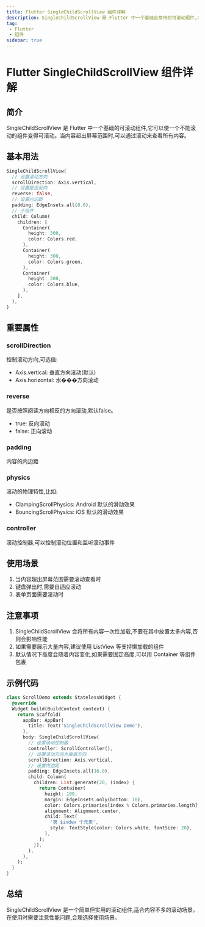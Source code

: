 ```yaml
---
title: Flutter SingleChildScrollView 组件详解
description: SingleChildScrollView 是 Flutter 中一个基础且常用的可滚动组件,本文详细介绍其用法和注意事项。
tag:
 - Flutter
 - 组件
sidebar: true
---
```


# Flutter SingleChildScrollView 组件详解

## 简介

SingleChildScrollView 是 Flutter 中一个基础的可滚动组件,它可以使一个不能滚动的组件变得可滚动。当内容超出屏幕范围时,可以通过滚动来查看所有内容。

## 基本用法

```dart
SingleChildScrollView(
  // 设置滚动方向
  scrollDirection: Axis.vertical,
  // 设置是否反向
  reverse: false,
  // 设置内边距
  padding: EdgeInsets.all(8.0),
  // 子组件
  child: Column(
    children: [
      Container(
        height: 300,
        color: Colors.red,
      ),
      Container(
        height: 300,
        color: Colors.green,
      ),
      Container(
        height: 300,
        color: Colors.blue,
      ),
    ],
  ),
)
```

## 重要属性

### scrollDirection
控制滚动方向,可选值:
- Axis.vertical: 垂直方向滚动(默认)
- Axis.horizontal: 水���方向滚动

### reverse
是否按照阅读方向相反的方向滚动,默认false。
- true: 反向滚动
- false: 正向滚动

### padding
内容的内边距

### physics
滚动的物理特性,比如:
- ClampingScrollPhysics: Android 默认的滑动效果
- BouncingScrollPhysics: iOS 默认的滑动效果

### controller
滚动控制器,可以控制滚动位置和监听滚动事件

## 使用场景

1. 当内容超出屏幕范围需要滚动查看时
2. 键盘弹出时,需要自适应滚动
3. 表单页面需要滚动时

## 注意事项

1. SingleChildScrollView 会将所有内容一次性加载,不要在其中放置太多内容,否则会影响性能
2. 如果需要展示大量内容,建议使用 ListView 等支持懒加载的组件
3. 默认情况下高度会随着内容变化,如果需要固定高度,可以用 Container 等组件包裹

## 示例代码

```dart
class ScrollDemo extends StatelessWidget {
  @override
  Widget build(BuildContext context) {
    return Scaffold(
      appBar: AppBar(
        title: Text('SingleChildScrollView Demo'),
      ),
      body: SingleChildScrollView(
        // 设置滚动控制器
        controller: ScrollController(),
        // 设置滚动方向为垂直方向
        scrollDirection: Axis.vertical,
        // 设置内边距
        padding: EdgeInsets.all(16.0),
        child: Column(
          children: List.generate(20, (index) {
            return Container(
              height: 100,
              margin: EdgeInsets.only(bottom: 10),
              color: Colors.primaries[index % Colors.primaries.length],
              alignment: Alignment.center,
              child: Text(
                '第 $index 个元素',
                style: TextStyle(color: Colors.white, fontSize: 20),
              ),
            );
          }),
        ),
      ),
    );
  }
}
```

## 总结

SingleChildScrollView 是一个简单但实用的滚动组件,适合内容不多的滚动场景。在使用时需要注意性能问题,合理选择使用场景。 